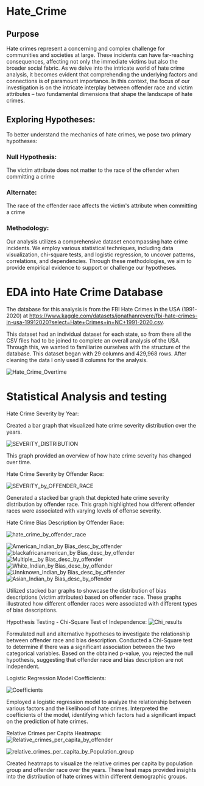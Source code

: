 # Hate_Crime

## Purpose
Hate crimes represent a concerning and complex challenge for communities and societies at large. These incidents can have far-reaching consequences, affecting not only the immediate victims but also the broader social fabric. As we delve into the intricate world of hate crime analysis, it becomes evident that comprehending the underlying factors and connections is of paramount importance. In this context, the focus of our investigation is on the intricate interplay between offender race and victim attributes – two fundamental dimensions that shape the landscape of hate crimes.

## Exploring Hypotheses:
To better understand the mechanics of hate crimes, we pose two primary hypotheses:

### Null Hypothesis:  
The victim attribute does not matter to the race of the offender when  committing a crime

### Alternate:
The race of the offender race affects the victim's attribute when committing a crime

### Methodology:
Our analysis utilizes a comprehensive dataset encompassing hate crime incidents. We employ various statistical techniques, including data visualization, chi-square tests, and logistic regression, to uncover patterns, correlations, and dependencies. Through these methodologies, we aim to provide empirical evidence to support or challenge our hypotheses.

# EDA into Hate Crime Database
The database for this analysis is from the FBI Hate Crimes in the USA (1991-2020) at https://www.kaggle.com/datasets/jonathanrevere/fbi-hate-crimes-in-usa-19912020?select=Hate+Crimes+in+NC+1991-2020.csv. 

This dataset had an individual dataset for each state, so from there all the CSV files had to be joined to complete an overall analysis of the USA.
Through this, we wanted to familiarize ourselves with the structure of the database. This dataset began with 29 columns and 429,968 rows.  After cleaning the data I only used 8 columns for the analysis.



![Hate_Crime_Overtime](https://github.com/Chris-Vicks/Hate_Crime/blob/main/img/US%20Hate%20Crime%20over%20time.png)

# Statistical Analysis and testing
Hate Crime Severity by Year:

Created a bar graph that visualized hate crime severity distribution over the years.

![SEVERITY_DISTRIBUTION](https://github.com/Chris-Vicks/Hate_Crime/blob/main/img/Severity%20Overtime.png)

This graph provided an overview of how hate crime severity has changed over time.

Hate Crime Severity by Offender Race:


![SEVERITY_by_OFFENDER_RACE](https://github.com/Chris-Vicks/Hate_Crime/blob/main/img/Total%20incidents%20by%20offender.png)


Generated a stacked bar graph that depicted hate crime severity distribution by offender race.
This graph highlighted how different offender races were associated with varying levels of offense severity.

Hate Crime Bias Description by Offender Race:

![hate_crime_by_offender_race](https://github.com/Chris-Vicks/Hate_Crime/blob/main/img/Hate%20Crime%20by%20Offender%20Race%20and%20Year.png)

![American_Indian_by Bias_desc_by_offender](https://github.com/Chris-Vicks/Hate_Crime/blob/main/img/American%20Indian.png)
![blackafricanamerican_by Bias_desc_by_offender](https://github.com/Chris-Vicks/Hate_Crime/blob/main/img/Black_African%20American.png)
![Multiple__by Bias_desc_by_offender](https://github.com/Chris-Vicks/Hate_Crime/blob/main/img/Multiple.png)
![White_Indian_by Bias_desc_by_offender](https://github.com/Chris-Vicks/Hate_Crime/blob/main/img/White.png)
![Unnknown_Indian_by Bias_desc_by_offender](https://github.com/Chris-Vicks/Hate_Crime/blob/main/img/Unknown.png)
![Asian_Indian_by Bias_desc_by_offender](https://github.com/Chris-Vicks/Hate_Crime/blob/main/img/asian.png)


Utilized stacked bar graphs to showcase the distribution of bias descriptions (victim attributes) based on offender race.
These graphs illustrated how different offender races were associated with different types of bias descriptions.

Hypothesis Testing - Chi-Square Test of Independence:
![Chi_results](https://github.com/Chris-Vicks/Hate_Crime/blob/main/img/CHI%20Squared.PNG)

Formulated null and alternative hypotheses to investigate the relationship between offender race and bias description.
Conducted a Chi-Square test to determine if there was a significant association between the two categorical variables.
Based on the obtained p-value, you rejected the null hypothesis, suggesting that offender race and bias description are not independent.

Logistic Regression Model Coefficients:


![Coefficients](https://github.com/Chris-Vicks/Hate_Crime/blob/main/img/COEF.png)


Employed a logistic regression model to analyze the relationship between various factors and the likelihood of hate crimes.
Interpreted the coefficients of the model, identifying which factors had a significant impact on the prediction of hate crimes.


Relative Crimes per Capita Heatmaps:
![Relative_crimes_per_capita_by_offender](https://github.com/Chris-Vicks/Hate_Crime/blob/main/img/relative%20Crimes%20per%20capita%20by%20offender%20race%20and%20year.png)

![relative_crimes_per_capita_by_Population_group](https://github.com/Chris-Vicks/Hate_Crime/blob/main/img/Relative%20crime%20per%20capita.png)

Created heatmaps to visualize the relative crimes per capita by population group and offender race over the years.
These heat maps provided insights into the distribution of hate crimes within different demographic groups.


